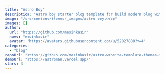 ```yaml
---
title: "Astro Boy"
description: "Astro boy starter blog template for build modern blog with astro build. Features: simple blog, auto SEO from astro, cover image blog, post article, markdown support."
image: "/src/content/themes/_images/astro-boy.webp"
images: []
author:
  url: "https://github.com/mesinkasir"
  name: "mesinkasir"
  avatar: "https://avatars.githubusercontent.com/u/52827888?v=4"
categories:
  - "blog"
repoUrl: "https://github.com/mesinkasir/astro-website-template-themes-source-code-download"
demoUrl: "https://astroman.vercel.app/"
stars: 3
---
```

